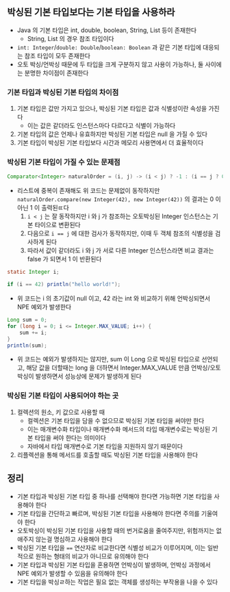 ## 박싱된 기본 타입보다는 기본 타입을 사용하라

* Java 의 기본 타입은 int, double, boolean, String, List 등이 존재한다
    * String, List 의 경우 참조 타입이다
* `int: Integer`/`double: Double`/`boolean: Boolean` 과 같은 기본 타입에 대응되는 참조 타입이 모두 존재한다
* 오토 박싱/언박싱 때문에 두 타입을 크게 구분하지 않고 사용이 가능하나, 둘 사이에는 분명한 차이점이 존재한다

### 기본 타입과 박싱된 기본 타입의 차이점

1. 기본 타입은 값만 가지고 있으나, 박싱된 기본 타입은 값과 식별성이란 속성을 가진다
    * 이는 값은 같더라도 인스턴스마다 다르다고 식별이 가능하다
2. 기본 타입의 값은 언제나 유효하지만 박싱된 기본 타입은 null 을 가질 수 있다
3. 기본 타입이 박싱된 기본 타입보다 시간과 메모리 사용면에서 더 효율적이다

### 박싱된 기본 타입이 가질 수 있는 문제점

```java
Comparator<Integer> naturalOrder = (i, j) -> (i < j) ? -1 : (i == j ? 0 : 1);
```

* 리스트에 중복이 존재해도 위 코드는 문제없이 동작하지만 `naturalOrder.compare(new Integer(42), new Integer(42))` 의 결과는 0 이 아닌 1 이 출력된ㄸ다
    1. `i < j` 는 잘 동작하지만 i 와 j 가 참조하는 오토박싱된 Integer 인스턴스는 기본 타이으로 변환된다
    2. 다음으로 `i == j` 에 대한 검사가 동작하지만, 이때 두 객체 참조의 식별성을 검사하게 된다
    3. 따라서 값이 같더라도 i 와 j 가 서로 다른 Integer 인스턴스라면 비교 결과는 false 가 되면서 1 이 반환된다

```java
static Integer i;

if (i == 42) println("hello world!");
```

* 위 코드는 i 의 초기값이 null 이고, 42 라는 int 와 비교하기 위해 언박싱되면서 NPE 예외가 발생한다

```java
Long sum = 0;
for (long i = 0; i <= Integer.MAX_VALUE; i++) {
    sum += i;
}
println(sum);
```

* 위 코드는 예외가 발생하지는 않지만, sum 이 Long 으로 박싱된 타입으로 선언되고, 해당 값을 더할때는 long 을 더하면서 Integer.MAX_VALUE 만큼 언박싱/오토 박싱이 발생하면서 성능상에 문제가 발생하게 된다

### 박싱된 기본 타입이 사용되어야 하는 곳

1. 컬렉션의 원소, 키 값으로 사용할 때
    * 컬렉션은 기본 타입을 담을 수 없으므로 박싱된 기본 타입을 써야만 한다
    * 이는 매개변수화 타입이나 매개변수화 메서드의 타입 매개변수로는 박싱된 기본 타입을 써야 한다는 의미이다
    * 자바에서 타입 매개변수로 기본 타입을 지원하지 않기 때문이다
2. 리플렉션을 통해 메서드를 호출할 때도 박싱된 기본 타입을 사용해야 한다

## 정리

* 기본 타입과 박싱된 기본 타입 중 하나를 선택해야 한다면 가능하면 기본 타입을 사용해야 한다
* 기본 타입을 간단하고 빠르며, 박싱된 기본 타입을 사용해야 한다면 주의를 기울여야 한다
* 오토박싱이 박싱된 기본 타입을 사용할 때의 번거로움을 줄여주지만, 위험까지는 없애주지 않는걸 명심하고 사용해야 한다
* 박싱된 기본 타입을 `==` 연산자로 비교한다면 식별성 비교가 이루어지며, 이는 일반적으로 원하는 형태의 비교가 아니므로 유의해야 한다
* 기본 타입과 박싱된 기본 타입을 혼용하면 언박싱이 발생하며, 언박싱 과정에서 NPE 예외가 발생할 수 있음을 유의해야 한다
* 기본 타입을 박싱ㄹ하는 작업은 필요 없는 객체를 생성하는 부작용을 나을 수 있다
